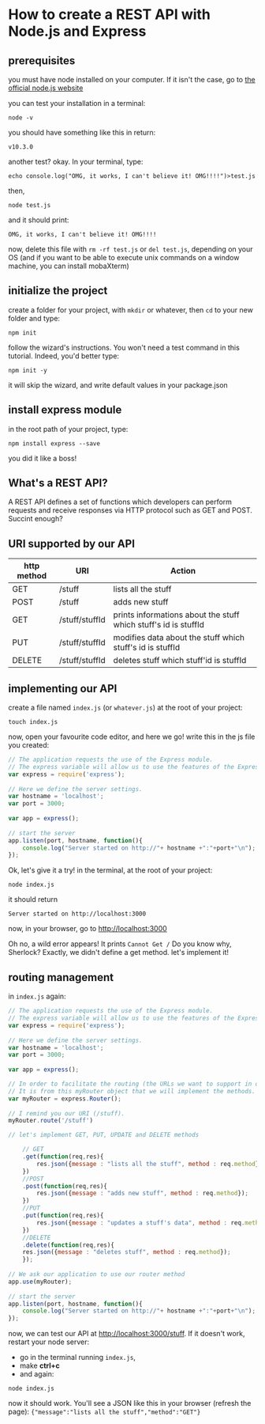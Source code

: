 
# How to create a REST API with Node.js and Express

## prerequisites
you must have node installed on your computer. If it isn't the case, go to [the official node.js website](https://nodejs.org)

you can test your installation in a terminal:
```terminal
node -v
```
you should have something like this in return:
```terminal
v10.3.0
```
another test? okay. In your terminal, type:
```terminal
echo console.log("OMG, it works, I can't believe it! OMG!!!!")>test.js
```

then, 
```terminal
node test.js
```

and it should print:
```terminal
OMG, it works, I can't believe it! OMG!!!!
```

now, delete this file with ```rm -rf test.js``` or ```del test.js```, depending on your OS (and if you want to be able to execute unix commands on a window machine, you can install mobaXterm)


## initialize the project
create a folder for your project, with ```mkdir``` or whatever, then ```cd``` to your new folder and type:
```terminal
npm init
```
follow the wizard's instructions. You won't need a test command in this tutorial. Indeed, you'd better type:
```terminal
npm init -y
```
it will skip the wizard, and write default values in your package.json

## install express module
in the root path of your project, type:
```terminal
npm install express --save
```
you did it like a boss!

## What's a REST API?

A REST API defines a set of functions which developers can perform requests and receive responses via HTTP protocol such as GET and POST. Succint enough?

## URI supported by our API

| http method | URI | Action |
|-------------|-----|--------|
| GET | /stuff| lists all the stuff |
| POST | /stuff | adds new stuff |
| GET | /stuff/stuffId | prints informations about the stuff which stuff's id is stuffId |
| PUT | /stuff/stuffId | modifies data about the stuff which stuff's id is stuffId |
| DELETE | /stuff/stuffId | deletes stuff which stuff'id is stuffId|

## implementing our API
create a file named ```index.js``` (or ```whatever.js```) at the root of your project:
```terminal
touch index.js
```

now, open your favourite code editor, and here we go!
write this in the js file you created:

```javascript
// The application requests the use of the Express module.
// The express variable will allow us to use the features of the Express module.
var express = require('express'); 
 
// Here we define the server settings.
var hostname = 'localhost'; 
var port = 3000; 
 
var app = express(); 
 
// start the server
app.listen(port, hostname, function(){
	console.log("Server started on http://"+ hostname +":"+port+"\n"); 
});
```

Ok, let's give it a try! in the terminal, at the root of your project:
```terminal
node index.js
```
it should return
```terminal
Server started on http://localhost:3000
```
now, in your browser, go to [http://localhost:3000](http://localhost:3000)

Oh no, a wild error appears! It prints ```Cannot Get /```
Do you know why, Sherlock? Exactly, we didn't define a get method. let's implement it!

## routing management

in ```index.js``` again:
```javascript
// The application requests the use of the Express module.
// The express variable will allow us to use the features of the Express module.
var express = require('express'); 
 
// Here we define the server settings.
var hostname = 'localhost'; 
var port = 3000; 
 
var app = express(); 

// In order to facilitate the routing (the URLs we want to support in our API), we create a Router object.
// It is from this myRouter object that we will implement the methods. 
var myRouter = express.Router(); 
 
// I remind you our URI (/stuff).  
myRouter.route('/stuff')

// let's implement GET, PUT, UPDATE and DELETE methods

    // GET
    .get(function(req,res){ 
        res.json({message : "lists all the stuff", method : req.method});
    })
    //POST
    .post(function(req,res){
        res.json({message : "adds new stuff", method : req.method});
    })
    //PUT
    .put(function(req,res){ 
        res.json({message : "updates a stuff's data", method : req.method});
    })
    //DELETE
    .delete(function(req,res){ 
    res.json({message : "deletes stuff", method : req.method});  
    }); 
 
// We ask our application to use our router method
app.use(myRouter);
 
// start the server
app.listen(port, hostname, function(){
	console.log("Server started on http://"+ hostname +":"+port+"\n"); 
});
```

now, we can test our API at [http://localhost:3000/stuff](http://localhost:3000/stuff). If it doesn't work, restart your node server:
- go in the terminal running ```index.js```, 
- make **ctrl+c** 
- and again:
```terminal
node index.js
```

now it should work. You'll see a JSON like this in your browser (refresh the page): ```{"message":"lists all the stuff","method":"GET"}```
